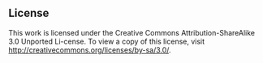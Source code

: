 ## License

This work is licensed under the Creative Commons Attribution-ShareAlike 3.0 Unported Li-cense. To view a copy of this license, visit http://creativecommons.org/licenses/by-sa/3.0/.